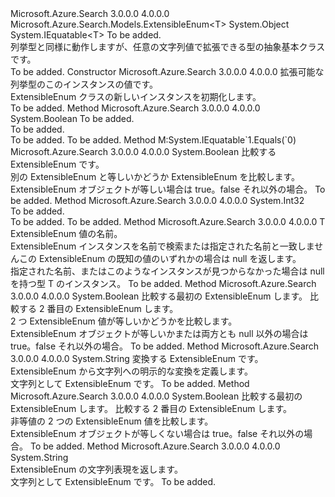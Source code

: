 <Type Name="ExtensibleEnum&lt;T&gt;" FullName="Microsoft.Azure.Search.Models.ExtensibleEnum&lt;T&gt;">
  <TypeSignature Language="C#" Value="public abstract class ExtensibleEnum&lt;T&gt; : IEquatable&lt;T&gt; where T : ExtensibleEnum&lt;T&gt;" />
  <TypeSignature Language="ILAsm" Value=".class public auto ansi abstract beforefieldinit ExtensibleEnum`1&lt;(class Microsoft.Azure.Search.Models.ExtensibleEnum`1&lt;!T&gt;) T&gt; extends System.Object implements class System.IEquatable`1&lt;!T&gt;" />
  <TypeSignature Language="DocId" Value="T:Microsoft.Azure.Search.Models.ExtensibleEnum`1" />
  <TypeSignature Language="VB.NET" Value="Public MustInherit Class ExtensibleEnum(Of T)&#xA;Implements IEquatable(Of T)" />
  <TypeSignature Language="F#" Value="type ExtensibleEnum&lt;'T (requires 'T :&gt; ExtensibleEnum&lt;'T&gt;)&gt; = class&#xA;    interface IEquatable&lt;'T (requires 'T :&gt; ExtensibleEnum&lt;'T&gt;)&gt;" />
  <AssemblyInfo>
    <AssemblyName>Microsoft.Azure.Search</AssemblyName>
    <AssemblyVersion>3.0.0.0</AssemblyVersion>
    <AssemblyVersion>4.0.0.0</AssemblyVersion>
  </AssemblyInfo>
  <TypeParameters>
    <TypeParameter Name="T">
      <Constraints>
        <BaseTypeName>Microsoft.Azure.Search.Models.ExtensibleEnum&lt;T&gt;</BaseTypeName>
      </Constraints>
    </TypeParameter>
  </TypeParameters>
  <Base>
    <BaseTypeName>System.Object</BaseTypeName>
  </Base>
  <Interfaces>
    <Interface>
      <InterfaceName>System.IEquatable&lt;T&gt;</InterfaceName>
    </Interface>
  </Interfaces>
  <Docs>
    <typeparam name="T">To be added.</typeparam>
    <summary>
            列挙型と同様に動作しますが、任意の文字列値で拡張できる型の抽象基本クラスです。
            </summary>
    <remarks>To be added.</remarks>
  </Docs>
  <Members>
    <Member MemberName=".ctor">
      <MemberSignature Language="C#" Value="protected ExtensibleEnum (string name);" />
      <MemberSignature Language="ILAsm" Value=".method familyhidebysig specialname rtspecialname instance void .ctor(string name) cil managed" />
      <MemberSignature Language="DocId" Value="M:Microsoft.Azure.Search.Models.ExtensibleEnum`1.#ctor(System.String)" />
      <MemberSignature Language="VB.NET" Value="Protected Sub New (name As String)" />
      <MemberSignature Language="F#" Value="new Microsoft.Azure.Search.Models.ExtensibleEnum&lt;'T (requires 'T :&gt; Microsoft.Azure.Search.Models.ExtensibleEnum&lt;'T&gt;)&gt; : string -&gt; Microsoft.Azure.Search.Models.ExtensibleEnum&lt;'T (requires 'T :&gt; Microsoft.Azure.Search.Models.ExtensibleEnum&lt;'T&gt;)&gt;" Usage="new Microsoft.Azure.Search.Models.ExtensibleEnum&lt;'T (requires 'T :&gt; Microsoft.Azure.Search.Models.ExtensibleEnum&lt;'T&gt;)&gt; name" />
      <MemberType>Constructor</MemberType>
      <AssemblyInfo>
        <AssemblyName>Microsoft.Azure.Search</AssemblyName>
        <AssemblyVersion>3.0.0.0</AssemblyVersion>
        <AssemblyVersion>4.0.0.0</AssemblyVersion>
      </AssemblyInfo>
      <Parameters>
        <Parameter Name="name" Type="System.String" />
      </Parameters>
      <Docs>
        <param name="name">拡張可能な列挙型のこのインスタンスの値です。</param>
        <summary>
            ExtensibleEnum クラスの新しいインスタンスを初期化します。
            </summary>
        <remarks>To be added.</remarks>
      </Docs>
    </Member>
    <Member MemberName="Equals">
      <MemberSignature Language="C#" Value="public override bool Equals (object obj);" />
      <MemberSignature Language="ILAsm" Value=".method public hidebysig virtual instance bool Equals(object obj) cil managed" />
      <MemberSignature Language="DocId" Value="M:Microsoft.Azure.Search.Models.ExtensibleEnum`1.Equals(System.Object)" />
      <MemberSignature Language="VB.NET" Value="Public Overrides Function Equals (obj As Object) As Boolean" />
      <MemberSignature Language="F#" Value="override this.Equals : obj -&gt; bool" Usage="extensibleEnum.Equals obj" />
      <MemberType>Method</MemberType>
      <AssemblyInfo>
        <AssemblyName>Microsoft.Azure.Search</AssemblyName>
        <AssemblyVersion>3.0.0.0</AssemblyVersion>
        <AssemblyVersion>4.0.0.0</AssemblyVersion>
      </AssemblyInfo>
      <ReturnValue>
        <ReturnType>System.Boolean</ReturnType>
      </ReturnValue>
      <Parameters>
        <Parameter Name="obj" Type="System.Object" />
      </Parameters>
      <Docs>
        <param name="obj">To be added.</param>
        <summary>To be added.</summary>
        <returns>To be added.</returns>
        <remarks>To be added.</remarks>
        <inheritdoc />
      </Docs>
    </Member>
    <Member MemberName="Equals">
      <MemberSignature Language="C#" Value="public bool Equals (T other);" />
      <MemberSignature Language="ILAsm" Value=".method public hidebysig newslot virtual instance bool Equals(!T other) cil managed" />
      <MemberSignature Language="DocId" Value="M:Microsoft.Azure.Search.Models.ExtensibleEnum`1.Equals(`0)" />
      <MemberSignature Language="VB.NET" Value="Public Function Equals (other As T) As Boolean" />
      <MemberSignature Language="F#" Value="override this.Equals : 'T -&gt; bool" Usage="extensibleEnum.Equals other" />
      <MemberType>Method</MemberType>
      <Implements>
        <InterfaceMember>M:System.IEquatable`1.Equals(`0)</InterfaceMember>
      </Implements>
      <AssemblyInfo>
        <AssemblyName>Microsoft.Azure.Search</AssemblyName>
        <AssemblyVersion>3.0.0.0</AssemblyVersion>
        <AssemblyVersion>4.0.0.0</AssemblyVersion>
      </AssemblyInfo>
      <ReturnValue>
        <ReturnType>System.Boolean</ReturnType>
      </ReturnValue>
      <Parameters>
        <Parameter Name="other" Type="T" />
      </Parameters>
      <Docs>
        <param name="other">比較する ExtensibleEnum です。</param>
        <summary>
            別の ExtensibleEnum と等しいかどうか ExtensibleEnum を比較します。
            </summary>
        <returns>ExtensibleEnum オブジェクトが等しい場合は true。false それ以外の場合。</returns>
        <remarks>To be added.</remarks>
      </Docs>
    </Member>
    <Member MemberName="GetHashCode">
      <MemberSignature Language="C#" Value="public override int GetHashCode ();" />
      <MemberSignature Language="ILAsm" Value=".method public hidebysig virtual instance int32 GetHashCode() cil managed" />
      <MemberSignature Language="DocId" Value="M:Microsoft.Azure.Search.Models.ExtensibleEnum`1.GetHashCode" />
      <MemberSignature Language="VB.NET" Value="Public Overrides Function GetHashCode () As Integer" />
      <MemberSignature Language="F#" Value="override this.GetHashCode : unit -&gt; int" Usage="extensibleEnum.GetHashCode " />
      <MemberType>Method</MemberType>
      <AssemblyInfo>
        <AssemblyName>Microsoft.Azure.Search</AssemblyName>
        <AssemblyVersion>3.0.0.0</AssemblyVersion>
        <AssemblyVersion>4.0.0.0</AssemblyVersion>
      </AssemblyInfo>
      <ReturnValue>
        <ReturnType>System.Int32</ReturnType>
      </ReturnValue>
      <Parameters />
      <Docs>
        <summary>To be added.</summary>
        <returns>To be added.</returns>
        <remarks>To be added.</remarks>
        <inheritdoc />
      </Docs>
    </Member>
    <Member MemberName="Lookup">
      <MemberSignature Language="C#" Value="protected static T Lookup (string name);" />
      <MemberSignature Language="ILAsm" Value=".method familystatic hidebysig !T Lookup(string name) cil managed" />
      <MemberSignature Language="DocId" Value="M:Microsoft.Azure.Search.Models.ExtensibleEnum`1.Lookup(System.String)" />
      <MemberSignature Language="VB.NET" Value="Protected Shared Function Lookup (name As String) As T" />
      <MemberSignature Language="F#" Value="static member Lookup : string -&gt; 'T" Usage="Microsoft.Azure.Search.Models.ExtensibleEnum&lt;'T (requires 'T :&gt; Microsoft.Azure.Search.Models.ExtensibleEnum&lt;'T&gt;)&gt;.Lookup name" />
      <MemberType>Method</MemberType>
      <AssemblyInfo>
        <AssemblyName>Microsoft.Azure.Search</AssemblyName>
        <AssemblyVersion>3.0.0.0</AssemblyVersion>
        <AssemblyVersion>4.0.0.0</AssemblyVersion>
      </AssemblyInfo>
      <ReturnValue>
        <ReturnType>T</ReturnType>
      </ReturnValue>
      <Parameters>
        <Parameter Name="name" Type="System.String" />
      </Parameters>
      <Docs>
        <param name="name">ExtensibleEnum 値の名前。</param>
        <summary>
            ExtensibleEnum インスタンスを名前で検索または指定された名前と一致しませんこの ExtensibleEnum の既知の値のいずれかの場合は null を返します。
            </summary>
        <returns>指定された名前、またはこのようなインスタンスが見つからなかった場合は null を持つ型 T のインスタンス。</returns>
        <remarks>To be added.</remarks>
      </Docs>
    </Member>
    <Member MemberName="op_Equality">
      <MemberSignature Language="C#" Value="public static bool operator == (Microsoft.Azure.Search.Models.ExtensibleEnum&lt;T&gt; lhs, T rhs);" />
      <MemberSignature Language="ILAsm" Value=".method public static hidebysig specialname bool op_Equality(class Microsoft.Azure.Search.Models.ExtensibleEnum`1&lt;!T&gt; lhs, !T rhs) cil managed" />
      <MemberSignature Language="DocId" Value="M:Microsoft.Azure.Search.Models.ExtensibleEnum`1.op_Equality(Microsoft.Azure.Search.Models.ExtensibleEnum{`0},`0)" />
      <MemberSignature Language="VB.NET" Value="Public Shared Operator == (lhs As ExtensibleEnum(Of T), rhs As T) As Boolean" />
      <MemberSignature Language="F#" Value="static member ( = ) : Microsoft.Azure.Search.Models.ExtensibleEnum&lt;'T (requires 'T :&gt; Microsoft.Azure.Search.Models.ExtensibleEnum&lt;'T&gt;)&gt; * 'T -&gt; bool" Usage="lhs = rhs" />
      <MemberType>Method</MemberType>
      <AssemblyInfo>
        <AssemblyName>Microsoft.Azure.Search</AssemblyName>
        <AssemblyVersion>3.0.0.0</AssemblyVersion>
        <AssemblyVersion>4.0.0.0</AssemblyVersion>
      </AssemblyInfo>
      <ReturnValue>
        <ReturnType>System.Boolean</ReturnType>
      </ReturnValue>
      <Parameters>
        <Parameter Name="lhs" Type="Microsoft.Azure.Search.Models.ExtensibleEnum&lt;T&gt;" />
        <Parameter Name="rhs" Type="T" />
      </Parameters>
      <Docs>
        <param name="lhs">比較する最初の ExtensibleEnum します。</param>
        <param name="rhs">比較する 2 番目の ExtensibleEnum します。</param>
        <summary>
            2 つ ExtensibleEnum 値が等しいかどうかを比較します。
            </summary>
        <returns>ExtensibleEnum オブジェクトが等しいかまたは両方とも null 以外の場合は true。false それ以外の場合。</returns>
        <remarks>To be added.</remarks>
      </Docs>
    </Member>
    <Member MemberName="op_Explicit">
      <MemberSignature Language="C#" Value="public static explicit operator string (Microsoft.Azure.Search.Models.ExtensibleEnum&lt;T&gt; name);" />
      <MemberSignature Language="ILAsm" Value=".method public static hidebysig specialname string op_Explicit(class Microsoft.Azure.Search.Models.ExtensibleEnum`1&lt;!T&gt; name) cil managed" />
      <MemberSignature Language="DocId" Value="M:Microsoft.Azure.Search.Models.ExtensibleEnum`1.op_Explicit(Microsoft.Azure.Search.Models.ExtensibleEnum{`0})~System.String" />
      <MemberSignature Language="VB.NET" Value="Public Shared Narrowing Operator CType (name As ExtensibleEnum(Of T)) As String" />
      <MemberSignature Language="F#" Value="static member op_Explicit : Microsoft.Azure.Search.Models.ExtensibleEnum&lt;'T (requires 'T :&gt; Microsoft.Azure.Search.Models.ExtensibleEnum&lt;'T&gt;)&gt; -&gt; string" Usage="Microsoft.Azure.Search.Models.ExtensibleEnum&lt;'T (requires 'T :&gt; Microsoft.Azure.Search.Models.ExtensibleEnum&lt;'T&gt;)&gt;.op_Explicit name" />
      <MemberType>Method</MemberType>
      <AssemblyInfo>
        <AssemblyName>Microsoft.Azure.Search</AssemblyName>
        <AssemblyVersion>3.0.0.0</AssemblyVersion>
        <AssemblyVersion>4.0.0.0</AssemblyVersion>
      </AssemblyInfo>
      <ReturnValue>
        <ReturnType>System.String</ReturnType>
      </ReturnValue>
      <Parameters>
        <Parameter Name="name" Type="Microsoft.Azure.Search.Models.ExtensibleEnum&lt;T&gt;" />
      </Parameters>
      <Docs>
        <param name="name">変換する ExtensibleEnum です。</param>
        <summary>
            ExtensibleEnum から文字列への明示的な変換を定義します。
            </summary>
        <returns>文字列として ExtensibleEnum です。</returns>
        <remarks>To be added.</remarks>
      </Docs>
    </Member>
    <Member MemberName="op_Inequality">
      <MemberSignature Language="C#" Value="public static bool operator != (Microsoft.Azure.Search.Models.ExtensibleEnum&lt;T&gt; lhs, T rhs);" />
      <MemberSignature Language="ILAsm" Value=".method public static hidebysig specialname bool op_Inequality(class Microsoft.Azure.Search.Models.ExtensibleEnum`1&lt;!T&gt; lhs, !T rhs) cil managed" />
      <MemberSignature Language="DocId" Value="M:Microsoft.Azure.Search.Models.ExtensibleEnum`1.op_Inequality(Microsoft.Azure.Search.Models.ExtensibleEnum{`0},`0)" />
      <MemberSignature Language="VB.NET" Value="Public Shared Operator != (lhs As ExtensibleEnum(Of T), rhs As T) As Boolean" />
      <MemberSignature Language="F#" Value="static member op_Inequality : Microsoft.Azure.Search.Models.ExtensibleEnum&lt;'T (requires 'T :&gt; Microsoft.Azure.Search.Models.ExtensibleEnum&lt;'T&gt;)&gt; * 'T -&gt; bool" Usage="Microsoft.Azure.Search.Models.ExtensibleEnum&lt;'T (requires 'T :&gt; Microsoft.Azure.Search.Models.ExtensibleEnum&lt;'T&gt;)&gt;.op_Inequality (lhs, rhs)" />
      <MemberType>Method</MemberType>
      <AssemblyInfo>
        <AssemblyName>Microsoft.Azure.Search</AssemblyName>
        <AssemblyVersion>3.0.0.0</AssemblyVersion>
        <AssemblyVersion>4.0.0.0</AssemblyVersion>
      </AssemblyInfo>
      <ReturnValue>
        <ReturnType>System.Boolean</ReturnType>
      </ReturnValue>
      <Parameters>
        <Parameter Name="lhs" Type="Microsoft.Azure.Search.Models.ExtensibleEnum&lt;T&gt;" />
        <Parameter Name="rhs" Type="T" />
      </Parameters>
      <Docs>
        <param name="lhs">比較する最初の ExtensibleEnum します。</param>
        <param name="rhs">比較する 2 番目の ExtensibleEnum します。</param>
        <summary>
            非等値の 2 つの ExtensibleEnum 値を比較します。
            </summary>
        <returns>ExtensibleEnum オブジェクトが等しくない場合は true。false それ以外の場合。</returns>
        <remarks>To be added.</remarks>
      </Docs>
    </Member>
    <Member MemberName="ToString">
      <MemberSignature Language="C#" Value="public override string ToString ();" />
      <MemberSignature Language="ILAsm" Value=".method public hidebysig virtual instance string ToString() cil managed" />
      <MemberSignature Language="DocId" Value="M:Microsoft.Azure.Search.Models.ExtensibleEnum`1.ToString" />
      <MemberSignature Language="VB.NET" Value="Public Overrides Function ToString () As String" />
      <MemberSignature Language="F#" Value="override this.ToString : unit -&gt; string" Usage="extensibleEnum.ToString " />
      <MemberType>Method</MemberType>
      <AssemblyInfo>
        <AssemblyName>Microsoft.Azure.Search</AssemblyName>
        <AssemblyVersion>3.0.0.0</AssemblyVersion>
        <AssemblyVersion>4.0.0.0</AssemblyVersion>
      </AssemblyInfo>
      <ReturnValue>
        <ReturnType>System.String</ReturnType>
      </ReturnValue>
      <Parameters />
      <Docs>
        <summary>
            ExtensibleEnum の文字列表現を返します。
            </summary>
        <returns>文字列として ExtensibleEnum です。</returns>
        <remarks>To be added.</remarks>
      </Docs>
    </Member>
  </Members>
</Type>